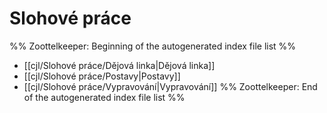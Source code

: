 # Slohové práce
%% Zoottelkeeper: Beginning of the autogenerated index file list  %%
-  [[cjl/Slohové práce/Dějová linka|Dějová linka]]
-  [[cjl/Slohové práce/Postavy|Postavy]]
-  [[cjl/Slohové práce/Vypravování|Vypravování]]
%% Zoottelkeeper: End of the autogenerated index file list  %%
